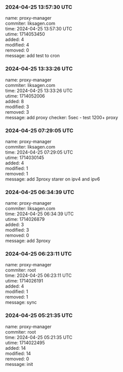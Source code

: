 ### 2024-04-25 13:57:30 UTC
name: proxy-manager  
commiter: liksagen.com  
time: 2024-04-25 13:57:30 UTC  
utime: 1714053450  
added: 4  
modified: 4  
removed: 0  
message: add test to cron

### 2024-04-25 13:33:26 UTC
name: proxy-manager  
commiter: liksagen.com  
time: 2024-04-25 13:33:26 UTC  
utime: 1714052006  
added: 8  
modified: 3  
removed: 3  
message: add proxy checker: 5sec - test 1200+ proxy

### 2024-04-25 07:29:05 UTC
name: proxy-manager  
commiter: liksagen.com  
time: 2024-04-25 07:29:05 UTC  
utime: 1714030145  
added: 4  
modified: 1  
removed: 1  
message: add 3proxy starer on ipv4 and ipv6

### 2024-04-25 06:34:39 UTC
name: proxy-manager  
commiter: liksagen.com  
time: 2024-04-25 06:34:39 UTC  
utime: 1714026879  
added: 3  
modified: 3  
removed: 0  
message: add 3proxy

### 2024-04-25 06:23:11 UTC
name: proxy-manager  
commiter: root  
time: 2024-04-25 06:23:11 UTC  
utime: 1714026191  
added: 4  
modified: 1  
removed: 1  
message: sync

### 2024-04-25 05:21:35 UTC
name: proxy-manager  
commiter: root  
time: 2024-04-25 05:21:35 UTC  
utime: 1714022495  
added: 14  
modified: 14  
removed: 0  
message: init


